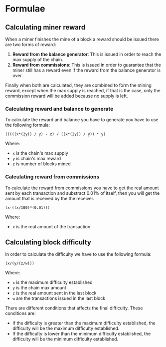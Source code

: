 # Formulae
## <a name="formulaeCalculatingReward"></a> Calculating miner reward
When a miner finishes the mine of a block a reward should be issued there are two forms of reward:
1. **Reward from the balance generator**: This is issued in order to reach the max supply of the chain.
2. **Reward from commissions**: This is issued in order to guarantee that the miner still has a reward even if the reward from the balance generator is over.

Finally when both are calculated, they are combined to form the mining reward, except when the max supply is reached, if that is the case, only the commission reward will be added because no supply is left.

### <a name="formulaeCalculatingRewardChain"></a> Calculating reward and balance to generate
To calculate the reward and balance you have to generate you have to use the following formula:

```
(((((x*(2y)) / y) - z) / ((x*(2y)) / y)) * y)
```

Where:
- `x` is the chain's max supply
- `y` is chain's max reward
- `z` is number of blocks mined


### <a name="formulaeCalculatingRewardCommission"></a> Calculating reward from commissions
To calculate the reward from commissions you have to get the real amount sent by each transaction and substract 0.01% of itself, then you will get the amount that is received by the the receiver.

```
(x-((x/100)*(0.01)))
```

Where:
- `x` is the real amount of the transaction


## <a name="formulaeCalculatingBlockDifficulty"></a> Calculating block difficulty
In order to calculate the difficulty we have to use the following formula:
```
(x/(y/(z/w)))
```

Where:
- `x` is the maximum difficulty established
- `y` is the chain max amount
- `z` is the real amount sent in the last block
- `w` are the transactions issued in the last block

There are different conditions that affects the final difficulty. These conditions are:
- If the difficulty is greater than the maximum difficulty established, the difficulty will be the maximum difficulty established.
- If the difficulty is lower than the minimum difficulty established, the difficulty will be the minimum difficulty established.


